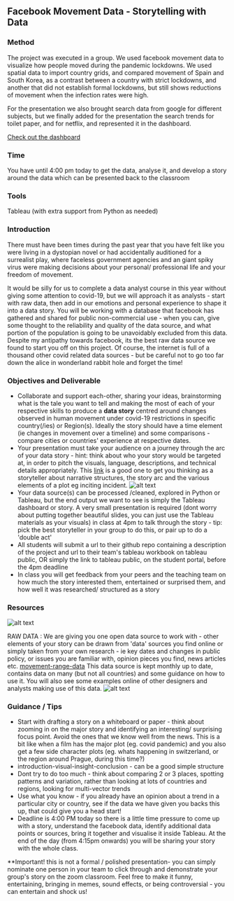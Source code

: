 ## Facebook Movement Data - Storytelling with Data 

### Method
The project was executed in a group. We used facebook movement data to visualize how people moved during the pandemic lockdowns. We used spatial data to import country grids, and compared movement of Spain and South Korea, as a contrast between a country with strict lockdowns, and another that did not establish formal lockdowns, but still shows reductions of movement when the infection rates were high. 

For the presentation we also brought search data from google for different subjects, but we finally added for the presentation the search trends for toilet paper, and for netflix, and represented it in the dashboard. 

[Check out the dashboard](https://public.tableau.com/profile/alex2690#!/vizhome/Facebookpeoplemovementnetflixandtoiletpaperinterest/Story2?publish=yes)

### Time

You have until 4:00 pm today to get the data, analyse it, and develop a story around the data which can be presented back to the classroom

### Tools 

Tableau (with extra support from Python as needed)

### Introduction

There must have been times during the past year that you have felt like you were living in a dystopian novel or had accidentally auditioned for a surrealist play, where faceless government agencies and an giant spiky virus were making decisions about your personal/ professional life and your freedom of movement. 

It would be silly for us to complete a data analyst course in this year without giving some attention to covid-19, but we will approach it as analysts - start with raw data, then add in our emotions and personal experience to shape it into a data story. You will be working with a database that facebook has gathered and shared for public non-commercial use - when you can, give some thought to the reliability and quality of the data source, and what portion of the population is going to be unavoidably excluded from this data. Despite my antipathy towards facebook, its the best raw data source we found to start you off on this project. Of course, the internet is full of a thousand other covid related data sources - but be careful not to go too far down the alice in wonderland rabbit hole and forget the time!

### Objectives and Deliverable

- Collaborate and support each-other, sharing your ideas, brainstorming what is the tale you want to tell and making the most of each of your respective skills to produce a **data story** centred around changes observed in human movement under covid-19 restrictions in specific country(/ies) or Region(s). Ideally the story should have a time element (ie changes in movement over a timeline) and some comparisons - compare cities or countries' experience at respective dates.
-  Your presentation must take your audience on a journey through the arc of your data story - hint: think about who your story would be targeted at, in order to pitch the visuals, language, descriptions, and technical details appropriately. This [link](https://blog.reedsy.com/narrative-arc) is a good one to get you thinking as a storyteller about narrative structures, the story arc and the various elements of a plot eg inciting incident. 
![alt text](https://github.com/student-IH-labs-and-stuff/BER-DAFT-MAR21/blob/main/Project/Storytelling/arc.jpeg "typical story arc")
-  Your data source(s) can be processed /cleaned, explored in Python or Tableau, but the end output we want to see is simply the Tableau dashboard or story. A very small presentation is required (dont worry about putting together beautiful slides, you can just use the Tableau materials as your visuals) in class at 4pm to talk through the story - tip: pick the best storyteller in your group to do this, or pair up to do a 'double act'
-  All students will submit a url to their github repo containing a description of the project and url to their team's tableau workbook on tableau public, OR simply the link to tableau public, on the student portal, before the 4pm deadline
-  In class you will get feedback from your peers and the teaching team on how much the story interested them, entertained or surprised them, and how well it was researched/ structured as a story

### Resources 

![alt text](https://github.com/student-IH-labs-and-stuff/BER-DAFT-MAR21/blob/main/Project/Storytelling/facebook.jpeg "facebook movement data")

RAW DATA : We are giving you one open data source to work with - other elements of your story can be drawn from 'data' sources you find online or simply taken from your own research - ie key dates and changes in public policy, or issues you are familiar with, opinion pieces you find, news articles etc. [movement-range-data](https://data.humdata.org/dataset/movement-range-maps)
This data source is kept monthly up to date, contains data on many (but not all countries) and some guidance on how to use it. You will also see some examples online of other designers and analysts making use of this data. 
![alt text](https://github.com/student-IH-labs-and-stuff/BER-DAFT-MAR21/blob/main/Project/Storytelling/MovementRange_ca.jpeg "california example")

### Guidance / Tips 

- Start with drafting a story on a whiteboard or paper - think about zooming in on the major story and identifying an interesting/ surprising focus point. Avoid the ones that we know well from the news. This is a bit like when a film has the major plot (eg. covid pandemic) and you also get a few side character plots (eg. whats happening in switzerland, or the region around Prague, during this time?)  
- introduction-visual-insight-conclusion - can be a good simple structure
- Dont try to do too much - think about comparing 2 or 3 places, spotting patterns and variation, rather than looking at lots of countries and regions, looking for multi-vector trends
- Use what you know - if you already have an opinion about a trend in a particular city or country, see if the data we have given you backs this up, that could give you a head start!
- Deadline is 4:00 PM today so there is a little time pressure to come up with a story, understand the facebook data, identify additional data points or sources, bring it together and visualise it inside Tableau. At the end of the day (from 4:15pm onwards) you will be sharing your story with the whole class. 

**Important! this is not a formal / polished presentation- you can simply nominate one person in your team to click through and demonstrate your group's story on the zoom classroom. Feel free to make it funny, entertaining, bringing in memes, sound effects, or being controversial - you can entertain and shock us! 